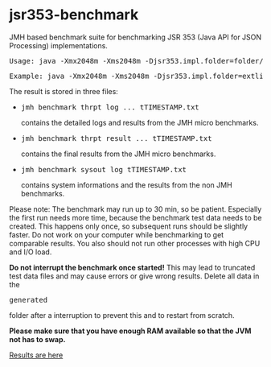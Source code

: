 jsr353-benchmark
================

JMH based benchmark suite for benchmarking JSR 353 (Java API for JSON Processing) implementations.

<pre>Usage: java -Xmx2048m -Xms2048m -Djsr353.impl.folder=folder/to/impl/jars -jar jsr353-benchmark-0.7.0-SNAPSHOT-jar-with-dependencies.jar</pre>
<pre>Example: java -Xmx2048m -Xms2048m -Djsr353.impl.folder=extlib/johnzon-0.2-incubating/ -jar jsr353-benchmark-0.7.0-SNAPSHOT-jar-with-dependencies.jar</pre>

The result is stored in three files:

* <pre>jmh_benchmark_thrpt_log_..._tTIMESTAMP.txt</pre> contains the detailed logs and results from the JMH micro benchmarks.

* <pre>jmh_benchmark_thrpt_result_..._tTIMESTAMP.txt</pre> contains the final results from the JMH micro benchmarks.

* <pre>jmh_benchmark_sysout_log_tTIMESTAMP.txt</pre> contains system informations and the results from the non JMH benchmarks.

Please note: The benchmark may run up to 30 min, so be patient. Especially the first run needs more time, because the benchmark test data needs to be created. This happens only once, so subsequent runs should be slightly faster. Do not work on your computer while benchmarking to get comparable results. You also should not run other processes with high CPU and I/O load.

<b>Do not interrupt the benchmark once started!</b> This may lead to truncated test data files and may cause errors or give wrong results. Delete all data in the <pre>generated</pre> folder after a interruption to prevent this and to restart from scratch.

<b>Please make sure that you have enough RAM available so that the JVM not has to swap. </b>

<a href="https://github.com/salyh/jsr353-benchmark/wiki">Results are here</a><br>
